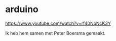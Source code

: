 # arduino

https://www.youtube.com/watch?v=rf40NbNcK3Y


Ik heb hem samen met Peter Boersma gemaakt.
